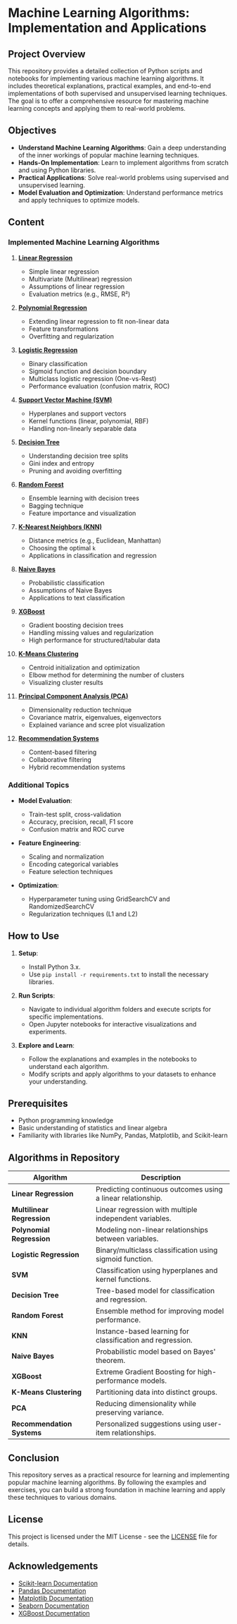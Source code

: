 # Machine Learning Algorithms: Implementation and Applications

## Project Overview

This repository provides a detailed collection of Python scripts and notebooks for implementing various machine learning algorithms. It includes theoretical explanations, practical examples, and end-to-end implementations of both supervised and unsupervised learning techniques. The goal is to offer a comprehensive resource for mastering machine learning concepts and applying them to real-world problems.

## Objectives

* **Understand Machine Learning Algorithms**: Gain a deep understanding of the inner workings of popular machine learning techniques.
* **Hands-On Implementation**: Learn to implement algorithms from scratch and using Python libraries.
* **Practical Applications**: Solve real-world problems using supervised and unsupervised learning.
* **Model Evaluation and Optimization**: Understand performance metrics and apply techniques to optimize models.

## Content

### **Implemented Machine Learning Algorithms**

1. [**Linear Regression**](./Linear_Regression/)

   * Simple linear regression
   * Multivariate (Multilinear) regression
   * Assumptions of linear regression
   * Evaluation metrics (e.g., RMSE, R²)

2. [**Polynomial Regression**](./Linear_Regression/)

   * Extending linear regression to fit non-linear data
   * Feature transformations
   * Overfitting and regularization

3. [**Logistic Regression**](./Logistic%20Regression/)

   * Binary classification
   * Sigmoid function and decision boundary
   * Multiclass logistic regression (One-vs-Rest)
   * Performance evaluation (confusion matrix, ROC)

4. [**Support Vector Machine (SVM)**](./SVM/)

   * Hyperplanes and support vectors
   * Kernel functions (linear, polynomial, RBF)
   * Handling non-linearly separable data

5. [**Decision Tree**](./Decision_Tree/)

   * Understanding decision tree splits
   * Gini index and entropy
   * Pruning and avoiding overfitting

6. [**Random Forest**](./Random%20Forest/)

   * Ensemble learning with decision trees
   * Bagging technique
   * Feature importance and visualization

7. [**K-Nearest Neighbors (KNN)**](./KNN/)

   * Distance metrics (e.g., Euclidean, Manhattan)
   * Choosing the optimal `k`
   * Applications in classification and regression

8. [**Naive Bayes**](./Nive_Bayes/)

   * Probabilistic classification
   * Assumptions of Naive Bayes
   * Applications to text classification

9. [**XGBoost**](./XGBoost/)

   * Gradient boosting decision trees
   * Handling missing values and regularization
   * High performance for structured/tabular data

10. [**K-Means Clustering**](./K-Means_Clustering/)

    * Centroid initialization and optimization
    * Elbow method for determining the number of clusters
    * Visualizing cluster results

11. [**Principal Component Analysis (PCA)**](./PCA/)

    * Dimensionality reduction technique
    * Covariance matrix, eigenvalues, eigenvectors
    * Explained variance and scree plot visualization

12. [**Recommendation Systems**](./Recommendation/)

    * Content-based filtering
    * Collaborative filtering
    * Hybrid recommendation systems

### **Additional Topics**

* **Model Evaluation**:

  * Train-test split, cross-validation
  * Accuracy, precision, recall, F1 score
  * Confusion matrix and ROC curve

* **Feature Engineering**:

  * Scaling and normalization
  * Encoding categorical variables
  * Feature selection techniques

* **Optimization**:

  * Hyperparameter tuning using GridSearchCV and RandomizedSearchCV
  * Regularization techniques (L1 and L2)

## How to Use

1. **Setup**:

   * Install Python 3.x.
   * Use `pip install -r requirements.txt` to install the necessary libraries.

2. **Run Scripts**:

   * Navigate to individual algorithm folders and execute scripts for specific implementations.
   * Open Jupyter notebooks for interactive visualizations and experiments.

3. **Explore and Learn**:

   * Follow the explanations and examples in the notebooks to understand each algorithm.
   * Modify scripts and apply algorithms to your datasets to enhance your understanding.

## Prerequisites

* Python programming knowledge
* Basic understanding of statistics and linear algebra
* Familiarity with libraries like NumPy, Pandas, Matplotlib, and Scikit-learn

## Algorithms in Repository

| **Algorithm**              | **Description**                                             |
| -------------------------- | ----------------------------------------------------------- |
| **Linear Regression**      | Predicting continuous outcomes using a linear relationship. |
| **Multilinear Regression** | Linear regression with multiple independent variables.      |
| **Polynomial Regression**  | Modeling non-linear relationships between variables.        |
| **Logistic Regression**    | Binary/multiclass classification using sigmoid function.    |
| **SVM**                    | Classification using hyperplanes and kernel functions.      |
| **Decision Tree**          | Tree-based model for classification and regression.         |
| **Random Forest**          | Ensemble method for improving model performance.            |
| **KNN**                    | Instance-based learning for classification and regression.  |
| **Naive Bayes**            | Probabilistic model based on Bayes' theorem.                |
| **XGBoost**                | Extreme Gradient Boosting for high-performance models.      |
| **K-Means Clustering**     | Partitioning data into distinct groups.                     |
| **PCA**                    | Reducing dimensionality while preserving variance.          |
| **Recommendation Systems** | Personalized suggestions using user-item relationships.     |

## Conclusion

This repository serves as a practical resource for learning and implementing popular machine learning algorithms. By following the examples and exercises, you can build a strong foundation in machine learning and apply these techniques to various domains.

## License

This project is licensed under the MIT License - see the [LICENSE](LICENSE) file for details.

## Acknowledgements

* [Scikit-learn Documentation](https://scikit-learn.org/stable/documentation.html)
* [Pandas Documentation](https://pandas.pydata.org/pandas-docs/stable/)
* [Matplotlib Documentation](https://matplotlib.org/stable/contents.html)
* [Seaborn Documentation](https://seaborn.pydata.org/)
* [XGBoost Documentation](https://xgboost.readthedocs.io/en/stable/)